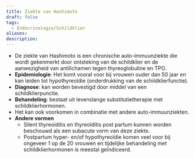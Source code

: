 ```yaml
---
title: Ziekte van Hashimoto
draft: false
tags:
  - Endocrinologie/Schildklier
aliases: 
description:
---
```


- De ziekte van Hashimoto is een chronische auto-immuunziekte die wordt gekenmerkt door ontsteking van de schildklier en de aanwezigheid van antilichamen tegen thyreoglobuline en TPO. 
- **Epidemiologie**: Het komt vooral voor bij vrouwen ouder dan 50 jaar en kan leiden tot hypothyreoïdie (onderdrukking van de schildklierfunctie). 
- **Diagnose**: kan worden bevestigd door middel van een schildklierpunctie. 
- **Behandeling**: bestaat uit levenslange substitutietherapie met schildklierhormonen. 
- Het kan ook voorkomen in combinatie met andere auto-immuunziekten. 
- **Andere vormen**
	- Silent thyreoiditis en thyreoïditis post partum kunnen worden beschouwd als een subacute vorm van deze ziekte. 
	- Postpartum hyper- en/of hypothyreoïdie komen veel voor bij ongeveer 1 op de 20 vrouwen en tijdelijke behandeling met schildklierhormonen is meestal geïndiceerd.